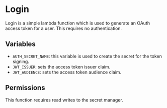 # Login

Login is a simple lambda function which is used to generate an OAuth access token for a user. This requires no authentication.

## Variables

-   `AUTH_SECRET_NAME`: this variable is used to create the secret for the token signing.
-   `JWT_ISSUER`: sets the access token issuer claim.
-   `JWT_AUDIENCE`: sets the access token audience claim.

## Permissions

This function requires read writes to the secret manager.
